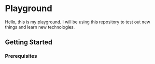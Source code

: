 # Playground

Hello, this is my playground. I will be using this repository to test out new things and learn new technologies.

## Getting Started

### Prerequisites
